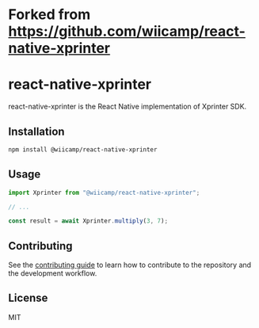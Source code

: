 # Forked from https://github.com/wiicamp/react-native-xprinter
# react-native-xprinter

react-native-xprinter is the React Native implementation of Xprinter SDK.

## Installation

```sh
npm install @wiicamp/react-native-xprinter
```

## Usage

```js
import Xprinter from "@wiicamp/react-native-xprinter";

// ...

const result = await Xprinter.multiply(3, 7);
```

## Contributing

See the [contributing guide](CONTRIBUTING.md) to learn how to contribute to the repository and the development workflow.

## License

MIT
